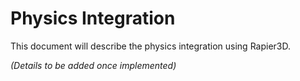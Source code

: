 # Physics Integration

This document will describe the physics integration using Rapier3D.

_(Details to be added once implemented)_
